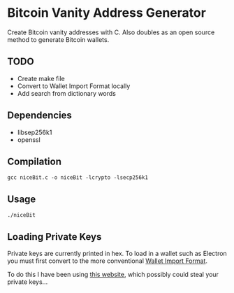 # Bitcoin Vanity Address Generator
Create Bitcoin vanity addresses with C.
Also doubles as an open source method to generate Bitcoin wallets.

## TODO
* Create make file
* Convert to Wallet Import Format locally
* Add search from dictionary words

## Dependencies
* libsep256k1
* openssl
## Compilation
```
gcc niceBit.c -o niceBit -lcrypto -lsecp256k1
```
## Usage
```
./niceBit
```

## Loading Private Keys
Private keys are currently printed in hex. To load in a wallet such as Electron you must first convert to the more conventional [Wallet Import Format](https://en.bitcoin.it/wiki/Wallet_import_format).

To do this I have been using [this website](https://gobittest.appspot.com/PrivateKey), which possibly could steal your private keys...
